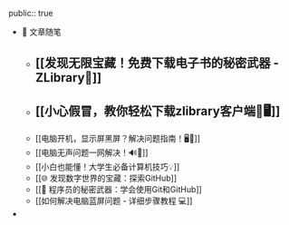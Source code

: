 public:: true

- 💬 文章随笔
	- [[发现无限宝藏！免费下载电子书的秘密武器 - ZLibrary📖]]
		-
	- [[小心假冒，教你轻松下载zlibrary客户端🚀🖥]]
		-
	- [[电脑开机，显示屏黑屏？解决问题指南！🖥️🔌]]
	- [[电脑无声问题一网解决！🔊🚫]]
	- [[小白也能懂！大学生必备计算机技巧💡]]
	- [[🌐 发现数字世界的宝藏：探索GitHub]]
	- [[🚀 程序员的秘密武器：学会使用Git和GitHub]]
	- [[如何解决电脑蓝屏问题 - 详细步骤教程 💻]]
-